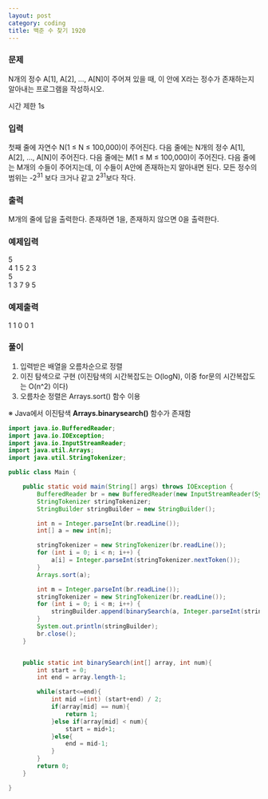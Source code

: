 ```yaml
---
layout: post
category: coding
title: 백준 수 찾기 1920
---
```


### 문제
N개의 정수 A[1], A[2], …, A[N]이 주어져 있을 때, 이 안에 X라는 정수가 존재하는지 알아내는 프로그램을 작성하시오.

시간 제한 1s

### 입력
첫째 줄에 자연수 N(1 ≤ N ≤ 100,000)이 주어진다. 다음 줄에는 N개의 정수 A[1], A[2], …, A[N]이 주어진다. 다음 줄에는 M(1 ≤ M ≤ 100,000)이 주어진다. 다음 줄에는 M개의 수들이 주어지는데, 이 수들이 A안에 존재하는지 알아내면 된다. 모든 정수의 범위는 -2<sup>31</sup> 보다 크거나 같고 2<sup>31</sup>보다 작다.

### 출력
M개의 줄에 답을 출력한다. 존재하면 1을, 존재하지 않으면 0을 출력한다.

### 예제입력
5  
4 1 5 2 3  
5  
1 3 7 9 5

### 예제출력
1
1
0
0
1

### 풀이
1. 입력받은 배열을 오름차순으로 정렬
2. 이진 탐색으로 구현 (이진탐색의 시간복잡도는 O(logN), 이중 for문의 시간복잡도는 O(n^2) 이다)
3. 오름차순 정렬은 Arrays.sort() 함수 이용   

※ Java에서 이진탐색 __Arrays.binarysearch()__ 함수가 존재함

~~~java
import java.io.BufferedReader;
import java.io.IOException;
import java.io.InputStreamReader;
import java.util.Arrays;
import java.util.StringTokenizer;

public class Main {

    public static void main(String[] args) throws IOException {
        BufferedReader br = new BufferedReader(new InputStreamReader(System.in));
        StringTokenizer stringTokenizer;
        StringBuilder stringBuilder = new StringBuilder();

        int n = Integer.parseInt(br.readLine());
        int[] a = new int[n];

        stringTokenizer = new StringTokenizer(br.readLine());
        for (int i = 0; i < n; i++) {
            a[i] = Integer.parseInt(stringTokenizer.nextToken());
        }
        Arrays.sort(a);

        int m = Integer.parseInt(br.readLine());
        stringTokenizer = new StringTokenizer(br.readLine());
        for (int i = 0; i < m; i++) {
            stringBuilder.append(binarySearch(a, Integer.parseInt(stringTokenizer.nextToken()))).append("\n");
        }
        System.out.println(stringBuilder);
        br.close();
    }


    public static int binarySearch(int[] array, int num){
        int start = 0;
        int end = array.length-1;

        while(start<=end){
            int mid =(int) (start+end) / 2;
            if(array[mid] == num){
                return 1;
            }else if(array[mid] < num){
                start = mid+1;
            }else{
                end = mid-1;
            }
        }
        return 0;
    }

}
~~~